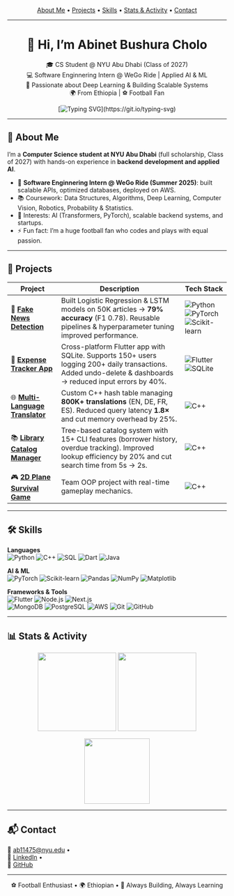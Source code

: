 <!-- Navigation Bar -->
<p align="center">
  <a href="#-about-me">About Me</a> •
  <a href="#-projects">Projects</a> •
  <a href="#-skills">Skills</a> •
  <a href="#-stats--activity">Stats & Activity</a> •
  <a href="#-contact">Contact</a>
</p>

---

<!-- Stylish Intro -->
<div align="center">

# 👋 Hi, I’m **Abinet Bushura Cholo**

🎓 CS Student @ NYU Abu Dhabi (Class of 2027)  
💻 Software Enginnering Intern @ WeGo Ride | Applied AI & ML  
🤖 Passionate about Deep Learning & Building Scalable Systems  
🌍 From Ethiopia | ⚽ Football Fan  

[![Typing SVG](https://readme-typing-svg.herokuapp.com?color=%2336BCF7&lines=Always+building%2C+always+learning;AI+%7C+Backend+Engineering+%7C+Startups;Let's+connect+and+collaborate!)](https://git.io/typing-svg)

</div>

---

## 🪪 About Me
I’m a **Computer Science student at NYU Abu Dhabi** (full scholarship, Class of 2027) with hands-on experience in **backend development and applied AI**.  

- 🚀 **Software Enginnering Intern @ WeGo Ride (Summer 2025)**: built scalable APIs, optimized databases, deployed on AWS.  
- 📚 Coursework: Data Structures, Algorithms, Deep Learning, Computer Vision, Robotics, Probability & Statistics.  
- 🤖 Interests: AI (Transformers, PyTorch), scalable backend systems, and startups.  
- ⚡ Fun fact: I’m a huge football fan who codes and plays with equal passion.  

---

## 📂 Projects

| Project | Description | Tech Stack |
|---------|-------------|------------|
| 📰 [**Fake News Detection**](https://github.com/Abinet-Cholo/FakeNewsDetection) | Built Logistic Regression & LSTM models on 50K articles → **79% accuracy** (F1 0.78). Reusable pipelines & hyperparameter tuning improved performance. | ![Python](https://img.shields.io/badge/Python-3776AB?style=flat&logo=python&logoColor=white) ![PyTorch](https://img.shields.io/badge/PyTorch-EE4C2C?style=flat&logo=pytorch&logoColor=white) ![Scikit-learn](https://img.shields.io/badge/Scikit--learn-F7931E?style=flat&logo=scikitlearn&logoColor=white) |
| 📱 [**Expense Tracker App**](https://github.com/Abinet-Cholo/ExpenseTracker) | Cross-platform Flutter app with SQLite. Supports 150+ users logging 200+ daily transactions. Added undo-delete & dashboards → reduced input errors by 40%. | ![Flutter](https://img.shields.io/badge/Flutter-02569B?style=flat&logo=flutter&logoColor=white) ![SQLite](https://img.shields.io/badge/SQLite-003B57?style=flat&logo=sqlite&logoColor=white) |
| 🌐 [**Multi-Language Translator**](https://github.com/Abinet-Cholo/MultiLangDictionary) | Custom C++ hash table managing **800K+ translations** (EN, DE, FR, ES). Reduced query latency **1.8×** and cut memory overhead by 25%. | ![C++](https://img.shields.io/badge/C++-00599C?style=flat&logo=cplusplus&logoColor=white) |
| 📚 [**Library Catalog Manager**](https://github.com/Abinet-Cholo/LibraryCatalog) | Tree-based catalog system with 15+ CLI features (borrower history, overdue tracking). Improved lookup efficiency by 20% and cut search time from 5s → 2s. | ![C++](https://img.shields.io/badge/C++-00599C?style=flat&logo=cplusplus&logoColor=white) |
| 🎮 [**2D Plane Survival Game**](https://github.com/Abinet-Cholo/PlaneGame) | Team OOP project with real-time gameplay mechanics. | ![C++](https://img.shields.io/badge/C++-00599C?style=flat&logo=cplusplus&logoColor=white) |

---

## 🛠 Skills

**Languages**  
![Python](https://img.shields.io/badge/Python-3776AB?style=for-the-badge&logo=python&logoColor=white) 
![C++](https://img.shields.io/badge/C++-00599C?style=for-the-badge&logo=cplusplus&logoColor=white) 
![SQL](https://img.shields.io/badge/SQL-003B57?style=for-the-badge&logo=sqlite&logoColor=white) 
![Dart](https://img.shields.io/badge/Dart-0175C2?style=for-the-badge&logo=dart&logoColor=white) 
![Java](https://img.shields.io/badge/Java-007396?style=for-the-badge&logo=java&logoColor=white)  

**AI & ML**  
![PyTorch](https://img.shields.io/badge/PyTorch-EE4C2C?style=for-the-badge&logo=pytorch&logoColor=white) 
![Scikit-learn](https://img.shields.io/badge/Scikit--learn-F7931E?style=for-the-badge&logo=scikitlearn&logoColor=white) 
![Pandas](https://img.shields.io/badge/Pandas-150458?style=for-the-badge&logo=pandas&logoColor=white) 
![NumPy](https://img.shields.io/badge/NumPy-013243?style=for-the-badge&logo=numpy&logoColor=white) 
![Matplotlib](https://img.shields.io/badge/Matplotlib-11557C?style=for-the-badge&logo=plotly&logoColor=white)  

**Frameworks & Tools**  
![Flutter](https://img.shields.io/badge/Flutter-02569B?style=for-the-badge&logo=flutter&logoColor=white) 
![Node.js](https://img.shields.io/badge/Node.js-339933?style=for-the-badge&logo=node.js&logoColor=white) 
![Next.js](https://img.shields.io/badge/Next.js-000000?style=for-the-badge&logo=next.js&logoColor=white)  
![MongoDB](https://img.shields.io/badge/MongoDB-47A248?style=for-the-badge&logo=mongodb&logoColor=white) 
![PostgreSQL](https://img.shields.io/badge/PostgreSQL-4169E1?style=for-the-badge&logo=postgresql&logoColor=white) 
![AWS](https://img.shields.io/badge/AWS-232F3E?style=for-the-badge&logo=amazon-aws&logoColor=white) 
![Git](https://img.shields.io/badge/Git-F05032?style=for-the-badge&logo=git&logoColor=white) 
![GitHub](https://img.shields.io/badge/GitHub-181717?style=for-the-badge&logo=github&logoColor=white) 

---

## 📊 Stats & Activity

<p align="center">
  <img src="https://github-readme-stats.vercel.app/api?username=Abinet-Cholo&show_icons=true&theme=tokyonight" height="180px"/>
  <img src="https://github-readme-streak-stats.herokuapp.com/?user=Abinet-Cholo&theme=tokyonight" height="180px"/>
</p>

<p align="center">
  <img src="https://github-readme-stats.vercel.app/api/top-langs/?username=Abinet-Cholo&layout=compact&theme=tokyonight" height="150px"/>
</p>

---

## 📬 Contact
<p align="center">

📧 [ab11475@nyu.edu](mailto:ab11475@nyu.edu) •  
💼 [LinkedIn](https://www.linkedin.com/in/abinet-cholo/) •  
🐙 [GitHub](https://github.com/Abinet-Cholo)  

</p>

---

<p align="center">
⚽ Football Enthusiast • 🌍 Ethiopian • 🚀 Always Building, Always Learning
</p>
